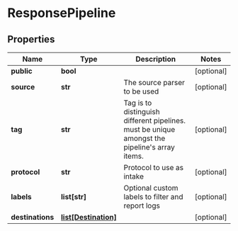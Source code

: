 # ResponsePipeline

## Properties
| Name | Type | Description | Notes |
| ------------ | ------------- | ------------- | ------------- |
| **public** | **bool** |  | [optional]  |
| **source** | **str** | The source parser to be used | [optional]  |
| **tag** | **str** | Tag is to distinguish different pipelines. must be unique amongst the pipeline&#39;s array items. | [optional]  |
| **protocol** | **str** | Protocol to use as intake | [optional]  |
| **labels** | **list[str]** | Optional custom labels to filter and report logs | [optional]  |
| **destinations** | [**list[Destination]**](Destination.md) |  | [optional]  |


